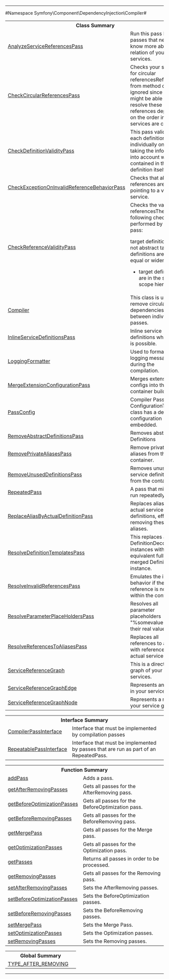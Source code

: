

- - -

#Namespace Symfony\Component\DependencyInjection\Compiler#

<table class="title">
<tr><th colspan="2" class="title">Class Summary</th></tr>
<tr><td class="name"><a href="https://github.com/JeyDotC/Hirudo-docs/blob/master/symfony/component/dependencyinjection/compiler/analyzeservicereferencespass.md">AnalyzeServiceReferencesPass</a></td><td class="description">Run this pass before passes that need to know more about the relation of
your services.
</td></tr>
<tr><td class="name"><a href="https://github.com/JeyDotC/Hirudo-docs/blob/master/symfony/component/dependencyinjection/compiler/checkcircularreferencespass.md">CheckCircularReferencesPass</a></td><td class="description">Checks your services for circular referencesReferences from method calls are ignored since we might be able to resolve
these references depending on the order in which services are called.
</td></tr>
<tr><td class="name"><a href="https://github.com/JeyDotC/Hirudo-docs/blob/master/symfony/component/dependencyinjection/compiler/checkdefinitionvaliditypass.md">CheckDefinitionValidityPass</a></td><td class="description">This pass validates each definition individually only taking the information
into account which is contained in the definition itself.
</td></tr>
<tr><td class="name"><a href="https://github.com/JeyDotC/Hirudo-docs/blob/master/symfony/component/dependencyinjection/compiler/checkexceptiononinvalidreferencebehaviorpass.md">CheckExceptionOnInvalidReferenceBehaviorPass</a></td><td class="description">Checks that all references are pointing to a valid service.</td></tr>
<tr><td class="name"><a href="https://github.com/JeyDotC/Hirudo-docs/blob/master/symfony/component/dependencyinjection/compiler/checkreferencevaliditypass.md">CheckReferenceValidityPass</a></td><td class="description">Checks the validity of referencesThe following checks are performed by this pass:

target definitions are not abstract
target definitions are of equal or wider scope

- target definitions are in the same scope hierarchy</td></tr>
<tr><td class="name"><a href="https://github.com/JeyDotC/Hirudo-docs/blob/master/symfony/component/dependencyinjection/compiler/compiler.md">Compiler</a></td><td class="description">This class is used to remove circular dependencies between individual passes.</td></tr>
<tr><td class="name"><a href="https://github.com/JeyDotC/Hirudo-docs/blob/master/symfony/component/dependencyinjection/compiler/inlineservicedefinitionspass.md">InlineServiceDefinitionsPass</a></td><td class="description">Inline service definitions where this is possible.</td></tr>
<tr><td class="name"><a href="https://github.com/JeyDotC/Hirudo-docs/blob/master/symfony/component/dependencyinjection/compiler/loggingformatter.md">LoggingFormatter</a></td><td class="description">Used to format logging messages during the compilation.</td></tr>
<tr><td class="name"><a href="https://github.com/JeyDotC/Hirudo-docs/blob/master/symfony/component/dependencyinjection/compiler/mergeextensionconfigurationpass.md">MergeExtensionConfigurationPass</a></td><td class="description">Merges extension configs into the container builder</td></tr>
<tr><td class="name"><a href="https://github.com/JeyDotC/Hirudo-docs/blob/master/symfony/component/dependencyinjection/compiler/passconfig.md">PassConfig</a></td><td class="description">Compiler Pass ConfigurationThis class has a default configuration embedded.</td></tr>
<tr><td class="name"><a href="https://github.com/JeyDotC/Hirudo-docs/blob/master/symfony/component/dependencyinjection/compiler/removeabstractdefinitionspass.md">RemoveAbstractDefinitionsPass</a></td><td class="description">Removes abstract Definitions</td></tr>
<tr><td class="name"><a href="https://github.com/JeyDotC/Hirudo-docs/blob/master/symfony/component/dependencyinjection/compiler/removeprivatealiasespass.md">RemovePrivateAliasesPass</a></td><td class="description">Remove private aliases from the container. </td></tr>
<tr><td class="name"><a href="https://github.com/JeyDotC/Hirudo-docs/blob/master/symfony/component/dependencyinjection/compiler/removeunuseddefinitionspass.md">RemoveUnusedDefinitionsPass</a></td><td class="description">Removes unused service definitions from the container.</td></tr>
<tr><td class="name"><a href="https://github.com/JeyDotC/Hirudo-docs/blob/master/symfony/component/dependencyinjection/compiler/repeatedpass.md">RepeatedPass</a></td><td class="description">A pass that might be run repeatedly.</td></tr>
<tr><td class="name"><a href="https://github.com/JeyDotC/Hirudo-docs/blob/master/symfony/component/dependencyinjection/compiler/replacealiasbyactualdefinitionpass.md">ReplaceAliasByActualDefinitionPass</a></td><td class="description">Replaces aliases with actual service definitions, effectively removing these
aliases.</td></tr>
<tr><td class="name"><a href="https://github.com/JeyDotC/Hirudo-docs/blob/master/symfony/component/dependencyinjection/compiler/resolvedefinitiontemplatespass.md">ResolveDefinitionTemplatesPass</a></td><td class="description">This replaces all DefinitionDecorator instances with their equivalent fully
merged Definition instance.</td></tr>
<tr><td class="name"><a href="https://github.com/JeyDotC/Hirudo-docs/blob/master/symfony/component/dependencyinjection/compiler/resolveinvalidreferencespass.md">ResolveInvalidReferencesPass</a></td><td class="description">Emulates the invalid behavior if the reference is not found within the
container.</td></tr>
<tr><td class="name"><a href="https://github.com/JeyDotC/Hirudo-docs/blob/master/symfony/component/dependencyinjection/compiler/resolveparameterplaceholderspass.md">ResolveParameterPlaceHoldersPass</a></td><td class="description">Resolves all parameter placeholders "%somevalue%" to their real values.</td></tr>
<tr><td class="name"><a href="https://github.com/JeyDotC/Hirudo-docs/blob/master/symfony/component/dependencyinjection/compiler/resolvereferencestoaliasespass.md">ResolveReferencesToAliasesPass</a></td><td class="description">Replaces all references to aliases with references to the actual service.</td></tr>
<tr><td class="name"><a href="https://github.com/JeyDotC/Hirudo-docs/blob/master/symfony/component/dependencyinjection/compiler/servicereferencegraph.md">ServiceReferenceGraph</a></td><td class="description">This is a directed graph of your services.
</td></tr>
<tr><td class="name"><a href="https://github.com/JeyDotC/Hirudo-docs/blob/master/symfony/component/dependencyinjection/compiler/servicereferencegraphedge.md">ServiceReferenceGraphEdge</a></td><td class="description">Represents an edge in your service graph.
</td></tr>
<tr><td class="name"><a href="https://github.com/JeyDotC/Hirudo-docs/blob/master/symfony/component/dependencyinjection/compiler/servicereferencegraphnode.md">ServiceReferenceGraphNode</a></td><td class="description">Represents a node in your service graph.
</td></tr>
</table>

<table class="title">
<tr><th colspan="2" class="title">Interface Summary</th></tr>
<tr><td class="name"><a href="https://github.com/JeyDotC/Hirudo-docs/blob/master/symfony/component/dependencyinjection/compiler/compilerpassinterface.md">CompilerPassInterface</a></td><td class="description">Interface that must be implemented by compilation passes</td></tr>
<tr><td class="name"><a href="https://github.com/JeyDotC/Hirudo-docs/blob/master/symfony/component/dependencyinjection/compiler/repeatablepassinterface.md">RepeatablePassInterface</a></td><td class="description">Interface that must be implemented by passes that are run as part of an
RepeatedPass.</td></tr>
</table>

<table class="title">
<tr><th colspan="2" class="title">Function Summary</th></tr>
<tr><td class="name"><a href="package-functions.md#addPass">addPass</a></td><td class="description">Adds a pass.</td></tr>
<tr><td class="name"><a href="package-functions.md#getAfterRemovingPasses">getAfterRemovingPasses</a></td><td class="description">Gets all passes for the AfterRemoving pass.</td></tr>
<tr><td class="name"><a href="package-functions.md#getBeforeOptimizationPasses">getBeforeOptimizationPasses</a></td><td class="description">Gets all passes for the BeforeOptimization pass.</td></tr>
<tr><td class="name"><a href="package-functions.md#getBeforeRemovingPasses">getBeforeRemovingPasses</a></td><td class="description">Gets all passes for the BeforeRemoving pass.</td></tr>
<tr><td class="name"><a href="package-functions.md#getMergePass">getMergePass</a></td><td class="description">Gets all passes for the Merge pass.</td></tr>
<tr><td class="name"><a href="package-functions.md#getOptimizationPasses">getOptimizationPasses</a></td><td class="description">Gets all passes for the Optimization pass.</td></tr>
<tr><td class="name"><a href="package-functions.md#getPasses">getPasses</a></td><td class="description">Returns all passes in order to be processed.</td></tr>
<tr><td class="name"><a href="package-functions.md#getRemovingPasses">getRemovingPasses</a></td><td class="description">Gets all passes for the Removing pass.</td></tr>
<tr><td class="name"><a href="package-functions.md#setAfterRemovingPasses">setAfterRemovingPasses</a></td><td class="description">Sets the AfterRemoving passes.</td></tr>
<tr><td class="name"><a href="package-functions.md#setBeforeOptimizationPasses">setBeforeOptimizationPasses</a></td><td class="description">Sets the BeforeOptimization passes.</td></tr>
<tr><td class="name"><a href="package-functions.md#setBeforeRemovingPasses">setBeforeRemovingPasses</a></td><td class="description">Sets the BeforeRemoving passes.</td></tr>
<tr><td class="name"><a href="package-functions.md#setMergePass">setMergePass</a></td><td class="description">Sets the Merge Pass.</td></tr>
<tr><td class="name"><a href="package-functions.md#setOptimizationPasses">setOptimizationPasses</a></td><td class="description">Sets the Optimization passes.</td></tr>
<tr><td class="name"><a href="package-functions.md#setRemovingPasses">setRemovingPasses</a></td><td class="description">Sets the Removing passes.</td></tr>
</table>

<table class="title">
<tr><th colspan="2" class="title">Global Summary</th></tr>
<tr><td class="name"><a href="package-globals.md#TYPE_AFTER_REMOVING">TYPE_AFTER_REMOVING</a></td><td class="description"></td></tr>
</table>

- - -

